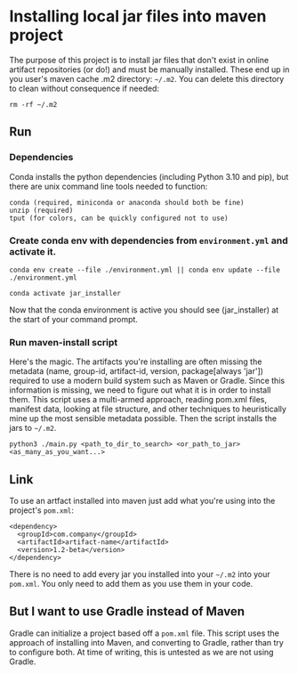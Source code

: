 # Installing local jar files into maven project
The purpose of this project is to install jar files that don't exist in online artifact repositories (or do!) and must be manually installed.
These end up in you user's maven cache .m2 directory: `~/.m2`. You can delete this directory to clean without consequence if needed:
```
rm -rf ~/.m2
```
## Run
### Dependencies
Conda installs the python dependencies (including Python 3.10 and pip), but there are unix command line tools needed to function:
```
conda (required, miniconda or anaconda should both be fine)
unzip (required)
tput (for colors, can be quickly configured not to use)
```

### Create conda env with dependencies from `environment.yml` and activate it.
```
conda env create --file ./environment.yml || conda env update --file ./environment.yml
```
```
conda activate jar_installer
```
Now that the conda environment is active you should see (jar_installer) at the start of your command prompt. 
### Run maven-install script
Here's the magic. The artifacts you're installing are often missing the metadata (name, group-id, artifact-id, version, package[always 'jar'])
required to use a modern build system such as Maven or Gradle. Since this information is missing, we need to figure out what it is in order to install them. This script uses a multi-armed approach, reading pom.xml files, manifest data, looking at file structure, and other techniques to heuristically mine up the most sensible metadata possible. Then the script installs the jars to `~/.m2`.
```
python3 ./main.py <path_to_dir_to_search> <or_path_to_jar> <as_many_as_you_want...>
```
## Link
To use an artfact installed into maven just add what you're using into the project's `pom.xml`:
```
<dependency>
  <groupId>com.company</groupId>
  <artifactId>artifact-name</artifactId>
  <version>1.2-beta</version>
</dependency>
```
There is no need to add every jar you installed into your `~/.m2` into your `pom.xml`.
You only need to  add them as you use them in your code.

## But I want to use Gradle instead of Maven
Gradle can initialize a project based off a `pom.xml` file. This script uses the approach of installing into Maven, and converting to Gradle, rather than
try to configure both. At time of writing, this is untested as we are not using Gradle.
